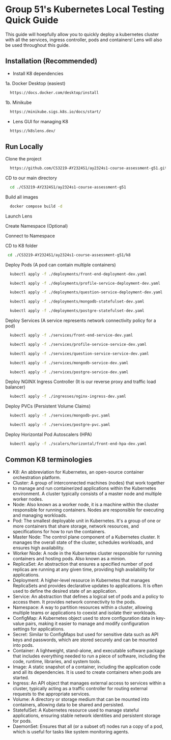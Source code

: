 # Group 51's Kubernetes Local Testing Quick Guide

This guide will hoepfully allow you to quickly deploy a kubernetes cluster with all the services, ingress controller, pods and containers! Lens will also be used throughout this guide.

## Installation (Recommended)

- Install K8 dependencies

1a. Docker Desktop (easiest)
```bash
  https://docs.docker.com/desktop/install
```

1b. Minikube
```bash
  https://minikube.sigs.k8s.io/docs/start/
```

- Lens GUI for managing K8
```bash
  https://k8slens.dev/
```


## Run Locally

Clone the project
```bash
  https://github.com/CS3219-AY2324S1/ay2324s1-course-assessment-g51.git
```

CD to our main directory
```bash
  cd ./CS3219-AY2324S1/ay2324s1-course-assessment-g51
```

Build all images
```bash
  docker compose build -d
```

Launch Lens 

Create Namespace (Optional)

Connect to Namespace

CD to K8 folder
```bash
 cd ./CS3219-AY2324S1/ay2324s1-course-assessment-g51/k8
```

Deploy Pods (A pod can contain multiple containers)
```bash
  kubectl apply -f ./deployments/front-end-deployment-dev.yaml
```
```bash
  kubectl apply -f ./deployments/profile-service-deployment-dev.yaml
```
```bash
  kubectl apply -f ./deployments/question-service-deployment-dev.yaml
```
```bash
  kubectl apply -f ./deployments/mongodb-statefulset-dev.yaml
```
```bash
  kubectl apply -f ./deployments/postgre-statefulset-dev.yaml
```

Deploy Services (A service represents network connectivity policy for a pod)
```bash
  kubectl apply -f ./services/front-end-service-dev.yaml
```
```bash
  kubectl apply -f ./services/profile-service-service-dev.yaml
```
```bash
  kubectl apply -f ./services/question-service-service-dev.yaml
```
```bash
  kubectl apply -f ./services/mongodb-service-dev.yaml
```
```bash
  kubectl apply -f ./services/postgre-service-dev.yaml
```

Deploy NGINX Ingress Controller (It is our reverse proxy and traffic load balancer)
```bash
  kubectl apply -f ./ingresses/nginx-ingress-dev.yaml
```
Deploy PVCs (Persistent Volume Claims)
```bash
  kubectl apply -f ./services/mongodb-pvc.yaml
```
```bash
  kubectl apply -f ./services/postgre-pvc.yaml
```

Deploy Horizontal Pod Autoscalers (HPA)
```bash
  kubectl apply -f ./scalers/horizontal/front-end-hpa-dev.yaml
```

## Common K8 terminologies

- K8: An abbreviation for Kubernetes, an open-source container orchestration platform.
- Cluster: A group of interconnected machines (nodes) that work together to manage and run containerized applications within the     Kubernetes environment. A cluster typically consists of a master node and multiple worker nodes.
- Node: Also known as a worker node, it is a machine within the cluster responsible for running containers. Nodes are responsible for executing and managing workloads.
- Pod: The smallest deployable unit in Kubernetes. It's a group of one or more containers that share storage, network resources, and specifications for how to run the containers.
- Master Node: The control plane component of a Kubernetes cluster. It manages the overall state of the cluster, schedules workloads, and ensures high availability.
- Worker Node: A node in the Kubernetes cluster responsible for running containers and hosting pods. Also known as a minion.
- ReplicaSet: An abstraction that ensures a specified number of pod replicas are running at any given time, providing high availability for applications.
- Deployment: A higher-level resource in Kubernetes that manages ReplicaSets and provides declarative updates to applications. It is often used to define the desired state of an application.
- Service: An abstraction that defines a logical set of pods and a policy to access them. It provides network connectivity to the pods.
- Namespace: A way to partition resources within a cluster, allowing multiple teams or applications to coexist and isolate their workloads.
- ConfigMap: A Kubernetes object used to store configuration data in key-value pairs, making it easier to manage and modify configuration settings for applications.
- Secret: Similar to ConfigMaps but used for sensitive data such as API keys and passwords, which are stored securely and can be mounted into pods.
- Container: A lightweight, stand-alone, and executable software package that includes everything needed to run a piece of software, including the code, runtime, libraries, and system tools.
- Image: A static snapshot of a container, including the application code and all its dependencies. It is used to create containers when pods are started.
- Ingress: An API object that manages external access to services within a cluster, typically acting as a traffic controller for routing external requests to the appropriate services.
- Volume: A directory or storage medium that can be mounted into containers, allowing data to be shared and persisted.
- StatefulSet: A Kubernetes resource used to manage stateful applications, ensuring stable network identities and persistent storage for pods.
- DaemonSet: Ensures that all (or a subset of) nodes run a copy of a pod, which is useful for tasks like system monitoring agents.